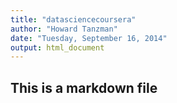 ```yaml
---
title: "datasciencecoursera"
author: "Howard Tanzman"
date: "Tuesday, September 16, 2014"
output: html_document
---
```


## This is a markdown file

